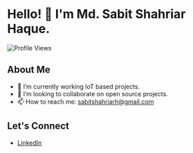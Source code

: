 # Hello! 👋 I'm Md. Sabit Shahriar Haque.

![Profile Views](https://komarev.com/ghpvc/?username=sabyte&color=brightgreen)



## About Me
- 🔭 I’m currently working IoT based projects.
- 👯 I’m looking to collaborate on open source projects.
- 📫 How to reach me: [sabitshahriarh@gmail.com](sabitshahriarh@gmail.com)


## Let's Connect
- [LinkedIn](https://www.linkedin.com/in/sabitshahriarhaque/)


